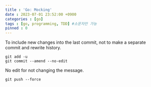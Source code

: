 ```yaml
---
title : 'Go: Mocking'
date : 2023-07-01 23:52:00 +0900
categories : [go]
tags : [go, programming, TDD] #소문자만 가능
pinned : 0
---
```


To include new changes into the last commit, not to make a separate commit and rewrite history.

```
git add -u
git commit --amend --no-edit
```
No edit for not changing the message.

```
git push --force
```
